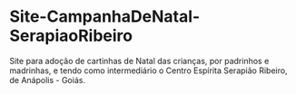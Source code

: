 # Site-CampanhaDeNatal-SerapiaoRibeiro
Site para adoção de cartinhas de Natal das crianças, por padrinhos e madrinhas, e tendo como intermediário o Centro Espírita Serapião Ribeiro, de Anápolis - Goiás.
